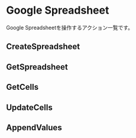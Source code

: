 # Google Spreadsheet

Google Spreadsheetを操作するアクション一覧です。

## CreateSpreadsheet

## GetSpreadsheet

## GetCells

## UpdateCells

## AppendValues

